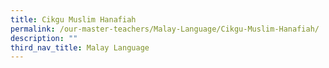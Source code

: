 ```yaml
---
title: Cikgu Muslim Hanafiah
permalink: /our-master-teachers/Malay-Language/Cikgu-Muslim-Hanafiah/
description: ""
third_nav_title: Malay Language
---
```

